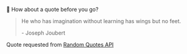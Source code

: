 📣 How about a quote before you go?

> He who has imagination without learning has wings but no feet.
>
> <p>- Joseph Joubert</p>

Quote requested from [Random Quotes API](https://github.com/lukePeavey/quotable)
